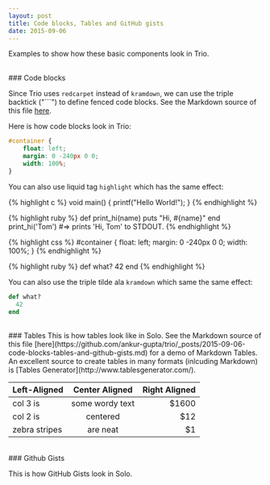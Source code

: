 ```yaml
---
layout: post
title: Code blocks, Tables and GitHub gists
date: 2015-09-06
---
```


Examples to show how these basic components look in Trio.

<br/>
### Code blocks

Since Trio uses `redcarpet` instead of `kramdown`, we can use the triple backtick ("```") to define fenced code blocks. See the Markdown source of this file [here](https://github.com/ankur-gupta/trio/_posts/2015-09-06-code-blocks-tables-and-github-gists.md). 

Here is how code blocks look in Trio:

```css
#container {
    float: left;
    margin: 0 -240px 0 0;
    width: 100%;
}
```

You can also use liquid tag `highlight` which has the same effect:

{% highlight c %}
void main() {
    printf("Hello World!");
}
{% endhighlight %}

{% highlight ruby %}
def print_hi(name)
  puts "Hi, #{name}"
end
print_hi('Tom')
#=> prints 'Hi, Tom' to STDOUT.
{% endhighlight %}

{% highlight css %}
#container {
    float: left;
    margin: 0 -240px 0 0;
    width: 100%;
}
{% endhighlight %}

{% highlight ruby %}
def what?
  42
end
{% endhighlight %}

You can also use the triple tilde ala `kramdown` which same the same effect:

~~~ ruby
def what?
  42
end
~~~

<br/>
### Tables
This is how tables look like in Solo. See the Markdown source of this file [here](https://github.com/ankur-gupta/trio/_posts/2015-09-06-code-blocks-tables-and-github-gists.md) for a demo of Markdown Tables. An excellent source to create tables in many formats (inlcuding Markdown) is [Tables Generator](http://www.tablesgenerator.com/). 

| Left-Aligned  | Center Aligned  | Right Aligned |
| :------------ |:---------------:| -----:|
| col 3 is      | some wordy text | $1600 |
| col 2 is      | centered        |   $12 |
| zebra stripes | are neat        |    $1 |

<br/>
### Github Gists

This is how GitHub Gists look in Solo.

<script src="https://gist.github.com/ankur-gupta/582bfba52054b9e8d9b3.js"></script>


